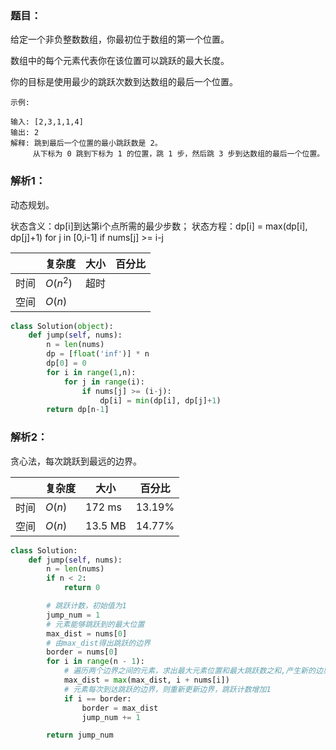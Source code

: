 ### 题目：
给定一个非负整数数组，你最初位于数组的第一个位置。

数组中的每个元素代表你在该位置可以跳跃的最大长度。

你的目标是使用最少的跳跃次数到达数组的最后一个位置。
```
示例:

输入: [2,3,1,1,4]
输出: 2
解释: 跳到最后一个位置的最小跳跃数是 2。
     从下标为 0 跳到下标为 1 的位置，跳 1 步，然后跳 3 步到达数组的最后一个位置。
```

### 解析1：
动态规划。

状态含义：dp[i]到达第i个点所需的最少步数；
状态方程：dp[i] = max(dp[i], dp[j]+1) for j in [0,i-1] if nums[j] >= i-j

|  |复杂度|大小|百分比|
|--|--|--|--|
|时间|$O(n^2)$|超时| |
|空间|$O(n)$| | |

```python
class Solution(object):
    def jump(self, nums):
        n = len(nums)
        dp = [float('inf')] * n
        dp[0] = 0
        for i in range(1,n):
            for j in range(i):
                if nums[j] >= (i-j):
                    dp[i] = min(dp[i], dp[j]+1)
        return dp[n-1]
```

### 解析2：
贪心法，每次跳跃到最远的边界。

|  |复杂度|大小|百分比|
|--|--|--|--|
|时间|$O(n)$|172 ms|13.19%|
|空间|$O(n)$|13.5 MB|14.77%|

```python
class Solution:
    def jump(self, nums):
        n = len(nums)
        if n < 2:
            return 0

        # 跳跃计数，初始值为1
        jump_num = 1
        # 元素能够跳跃到的最大位置
        max_dist = nums[0]
        # 由max_dist得出跳跃的边界
        border = nums[0]
        for i in range(n - 1):
            # 遍历两个边界之间的元素，求出最大元素位置和最大跳跃数之和,产生新的边界
            max_dist = max(max_dist, i + nums[i])
            # 元素每次到达跳跃的边界，则重新更新边界，跳跃计数增加1
            if i == border:
                border = max_dist
                jump_num += 1

        return jump_num
```